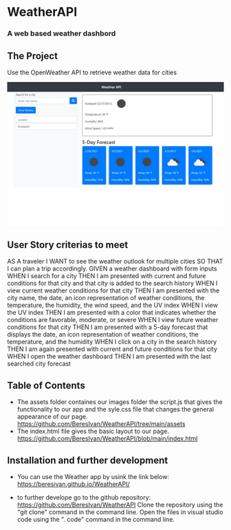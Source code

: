 # WeatherAPI
### A web based weather dashbord

## The Project
Use the OpenWeather API to retrieve weather data for cities

![offline](https://github.com/BeresIvan/WeatherAPI/blob/main/assets/images/weatherapi.jpg)

## User Story criterias to meet

AS A traveler I WANT to see the weather outlook for multiple cities SO THAT I can plan a trip accordingly.
GIVEN a weather dashboard with form inputs
WHEN I search for a city
THEN I am presented with current and future conditions for that city and that city is added to the search history
WHEN I view current weather conditions for that city
THEN I am presented with the city name, the date, an icon representation of weather conditions, the temperature, the humidity, the wind speed, and the UV index
WHEN I view the UV index
THEN I am presented with a color that indicates whether the conditions are favorable, moderate, or severe
WHEN I view future weather conditions for that city
THEN I am presented with a 5-day forecast that displays the date, an icon representation of weather conditions, the temperature, and the humidity
WHEN I click on a city in the search history
THEN I am again presented with current and future conditions for that city
WHEN I open the weather dashboard
THEN I am presented with the last searched city forecast

## Table of Contents

* The assets folder containes our images folder the script.js that gives the functionality to our app and the syle.css file that changes the general appearance of our page. https://github.com/BeresIvan/WeatherAPI/tree/main/assets
* The index.html file gives the basic layout to our page. https://github.com/BeresIvan/WeatherAPI/blob/main/index.html

## Installation and further development

* You can use the Weather app by usink the link below:
https://beresivan.github.io/WeatherAPI/

* to further develope go to the github repository: https://github.com/BeresIvan/WeatherAPI
Clone the repository using the "git clone" command in the command line.
Open the files in visual studio code using the ". code" command in the command line.